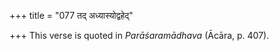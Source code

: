 +++
title = "077 तद् अध्यास्योद्वहेद्"

+++
This verse is quoted in *Parāśaramādhava* (Ācāra, p. 407).
